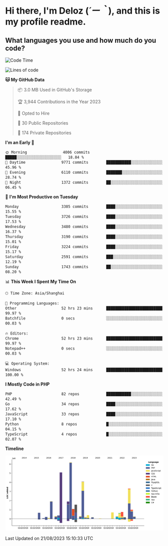 # **Hi there, I'm Deloz (*´ー｀*), and this is my profile readme.**

## **What languages you use and how much do you code?**

<!--START_SECTION:waka-->
![Code Time](http://img.shields.io/badge/Code%20Time-2%2C196%20hrs%2021%20mins-blue)

![Lines of code](https://img.shields.io/badge/From%20Hello%20World%20I%27ve%20Written-31.5%20million%20lines%20of%20code-blue)

**🐱 My GitHub Data** 

> 📦 3.0 MB Used in GitHub's Storage 
 > 
> 🏆 3,944 Contributions in the Year 2023
 > 
> 💼 Opted to Hire
 > 
> 📜 30 Public Repositories 
 > 
> 🔑 174 Private Repositories 
 > 
**I'm an Early 🐤** 

```text
🌞 Morning                4006 commits        █████░░░░░░░░░░░░░░░░░░░░   18.84 % 
🌆 Daytime                9771 commits        ███████████░░░░░░░░░░░░░░   45.96 % 
🌃 Evening                6110 commits        ███████░░░░░░░░░░░░░░░░░░   28.74 % 
🌙 Night                  1372 commits        ██░░░░░░░░░░░░░░░░░░░░░░░   06.45 % 
```
📅 **I'm Most Productive on Tuesday** 

```text
Monday                   3305 commits        ████░░░░░░░░░░░░░░░░░░░░░   15.55 % 
Tuesday                  3726 commits        ████░░░░░░░░░░░░░░░░░░░░░   17.53 % 
Wednesday                3480 commits        ████░░░░░░░░░░░░░░░░░░░░░   16.37 % 
Thursday                 3190 commits        ████░░░░░░░░░░░░░░░░░░░░░   15.01 % 
Friday                   3224 commits        ████░░░░░░░░░░░░░░░░░░░░░   15.17 % 
Saturday                 2591 commits        ███░░░░░░░░░░░░░░░░░░░░░░   12.19 % 
Sunday                   1743 commits        ██░░░░░░░░░░░░░░░░░░░░░░░   08.20 % 
```


📊 **This Week I Spent My Time On** 

```text
🕑︎ Time Zone: Asia/Shanghai

💬 Programming Languages: 
Other                    52 hrs 23 mins      █████████████████████████   99.97 % 
Batchfile                0 secs              ░░░░░░░░░░░░░░░░░░░░░░░░░   00.03 % 

🔥 Editors: 
Chrome                   52 hrs 23 mins      █████████████████████████   99.97 % 
Notepad++                0 secs              ░░░░░░░░░░░░░░░░░░░░░░░░░   00.03 % 

💻 Operating System: 
Windows                  52 hrs 24 mins      █████████████████████████   100.00 % 
```

**I Mostly Code in PHP** 

```text
PHP                      82 repos            ███████████░░░░░░░░░░░░░░   42.49 % 
Go                       34 repos            ████░░░░░░░░░░░░░░░░░░░░░   17.62 % 
JavaScript               33 repos            ████░░░░░░░░░░░░░░░░░░░░░   17.10 % 
Python                   8 repos             █░░░░░░░░░░░░░░░░░░░░░░░░   04.15 % 
TypeScript               4 repos             █░░░░░░░░░░░░░░░░░░░░░░░░   02.07 % 
```



**Timeline**

![Lines of Code chart](https://raw.githubusercontent.com/deloz/deloz/main/assets/bar_graph.png)


 Last Updated on 21/08/2023 15:10:33 UTC
<!--END_SECTION:waka-->
